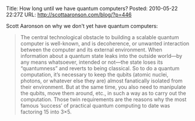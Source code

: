 Title: How long until we have quantum computers?
Posted: 2010-05-22 22:27Z
URL: http://scottaaronson.com/blog/?p=446

Scott Aaronson on why we don't yet have quantum computers:

> The central technological obstacle to building a scalable quantum computer is well-known, and is decoherence, or unwanted interaction between the computer and its external environment. When information about a quantum state leaks into the outside world—by any means whatsoever, intended or not—the state loses its “quantumness” and reverts to being classical. So to do a quantum computation, it’s necessary to keep the qubits (atomic nuclei, photons, or whatever else they are) almost fanatically isolated from their environment. But at the same time, you also need to manipulate the qubits, move them around, etc., in such a way as to carry out the computation. Those twin requirements are the reasons why the most famous ’success’ of practical quantum computing to date was factoring 15 into 3×5.